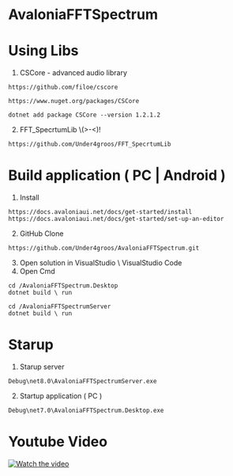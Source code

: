 # AvaloniaFFTSpectrum

# Using Libs
1. CSCore - advanced audio library
```
https://github.com/filoe/cscore
```
```
https://www.nuget.org/packages/CSCore
```
```
dotnet add package CSCore --version 1.2.1.2
```
2. FFT_SpecrtumLib  \\(>-<)! 
```
https://github.com/Under4groos/FFT_SpecrtumLib
```




# Build application ( PC | Android )
1. Install 
```
https://docs.avaloniaui.net/docs/get-started/install
https://docs.avaloniaui.net/docs/get-started/set-up-an-editor
```
2. GitHub Clone 
```
https://github.com/Under4groos/AvaloniaFFTSpectrum.git
```
3. Open solution in VisualStudio \ VisualStudio Code 
4. Open Cmd
```
cd /AvaloniaFFTSpectrum.Desktop
dotnet build \ run 

cd /AvaloniaFFTSpectrumServer
dotnet build \ run 
```

# Starup 
1. Starup server 
```
Debug\net8.0\AvaloniaFFTSpectrumServer.exe
```
2. Startup application ( PC )
```
Debug\net7.0\AvaloniaFFTSpectrum.Desktop.exe
```

# Youtube Video 
[![Watch the video](https://i.imgur.com/u8kvhCP.png)](https://www.youtube.com/embed/QWYLEOjsUxI?si=kNYnWFyod-WmYHL9)
